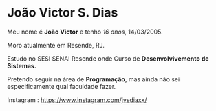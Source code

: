 # João Victor S. Dias 

Meu nome é **João Victor** e tenho *16 anos*, 14/03/2005.

Moro atualmente em Resende, RJ. 

Estudo no SESI SENAI Resende onde Curso de **Desenvolvivemento de Sistemas.**

Pretendo seguir na área de **Programação**, mas ainda não sei especificamente qual faculdade fazer.

Instagram : https://www.instagram.com/jvsdiaxx/

